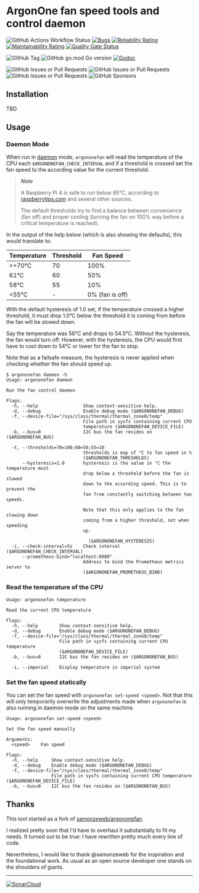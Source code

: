 # ArgonOne fan speed tools and control daemon

![GitHub Actions Workflow Status](https://img.shields.io/github/actions/workflow/status/mwmahlberg/argononefan/.github%2Fworkflows%2Fgo.yml?logo=GitHub&color=00aa00)
[![Bugs](https://sonarcloud.io/api/project_badges/measure?project=mwmahlberg_argononefan&metric=bugs)](https://sonarcloud.io/summary/new_code?id=mwmahlberg_argononefan)
[![Reliability Rating](https://sonarcloud.io/api/project_badges/measure?project=mwmahlberg_argononefan&metric=reliability_rating)](https://sonarcloud.io/summary/new_code?id=mwmahlberg_argononefan)
[![Maintainability Rating](https://sonarcloud.io/api/project_badges/measure?project=mwmahlberg_argononefan&metric=sqale_rating)](https://sonarcloud.io/summary/new_code?id=mwmahlberg_argononefan)
[![Quality Gate Status](https://sonarcloud.io/api/project_badges/measure?project=mwmahlberg_argononefan&metric=alert_status)](https://sonarcloud.io/summary/new_code?id=mwmahlberg_argononefan)

![GitHub Tag](https://img.shields.io/github/v/tag/mwmahlberg/argononefan)
![GitHub go.mod Go version](https://img.shields.io/github/go-mod/go-version/mwmahlberg/argononefan)
[![Godoc](https://godoc.org/github.com/mwmahlberg/argononefan?status.svg)](http://godoc.org/github.com/mwmahlberg/argononefan)

![GitHub Issues or Pull Requests](https://img.shields.io/github/issues-raw/mwmahlberg/argononefan?style=flat)
![GitHub Issues or Pull Requests](https://img.shields.io/github/issues-pr-raw/mwmahlberg/argononefan)
![GitHub Issues or Pull Requests](https://img.shields.io/github/issues-pr-closed-raw/mwmahlberg/argononefan)
![GitHub Sponsors](https://img.shields.io/github/sponsors/mwmahlberg)

## Installation

TBD

## Usage

### Daemon Mode

When run in [daemon][wp:daemon] mode, `argononefan` will read the temperature
of the CPU each `$ARGONONEFAN_CHECK_INTERVAL` and if a threshold is crossed
set the fan speed to the according value for the current threshold.

> ***Note***
>
> A Raspberry Pi 4 is safe to run below 85°C, according to [raspberrytips.com][rpitips:cooling]
> and several other sources.
>
> The default thresholds try to find a balance between convenience (fan off) and
> proper cooling (turning the fan on 100% way before a critical temperature is reached).

In the output of the help below (which is also showing the defaults),
this would translate to:

| Temperature | Threshold | Fan Speed       |
| ----------- | --------- | --------------- |
| >=70°C      | 70        | 100%            |
| 61°C        | 60        | 50%             |
| 58°C        | 55        | 10%             |
| <55°C       | -         | 0% (fan is off) |

With the default hysteresis of 1.0 set, if the temperature crossed a higher threshold,
it must drop 1.0°C below the threshold it is coming from before the fan will be
slowed down.

Say the temperature was 56°C and drops to 54.5°C. Without the hysteresis, the
fan would turn off. However, with the hysteresis, the CPU would first have to cool
down to 54°C or lower for the fan to stop.

Note that as a failsafe measure, the hysteresis is never applied when checking whether
the fan should speed up.

```none
$ argononefan daemon -h
Usage: argononefan daemon

Run the fan control daemon

Flags:
  -h, --help                 Show context-sensitive help.
  -d, --debug                Enable debug mode ($ARGONONEFAN_DEBUG)
  -f, --device-file="/sys/class/thermal/thermal_zone0/temp"
                             File path in sysfs containing current CPU
                             temperature ($ARGONONEFAN_DEVICE_FILE)
  -b, --bus=0                I2C bus the fan resides on ($ARGONONEFAN_BUS)

  -t, --thresholds=70=100;60=50;55=10
                             thresholds is map of °C to fan speed in %
                             ($ARGONONEFAN_THRESHOLDS)
      --hysteresis=1.0       hysteresis is the value in °C the temperature must
                             drop below a threshold before the fan is slowed
                             down to the according speed. This is to prevent the
                             fan from constantly switching between two speeds.

                             Note that this only applies to the fan slowing down
                             coming from a higher threshold, not when speeding
                             up.

                               ($ARGONONEFAN_HYSTERESIS)
  -i, --check-interval=5s    Check interval ($ARGONONEFAN_CHECK_INTERVAL)
      --prometheus-bind="localhost:8080"
                             Address to bind the Prometheus metrics server to
                             ($ARGONONEFAN_PROMETHEUS_BIND)
```

### Read the temperature of the CPU

```none
Usage: argononefan temperature

Read the current CPU temperature

Flags:
  -h, --help        Show context-sensitive help.
  -d, --debug       Enable debug mode ($ARGONONEFAN_DEBUG)
  -f, --device-file="/sys/class/thermal/thermal_zone0/temp"
                    File path in sysfs containing current CPU temperature
                    ($ARGONONEFAN_DEVICE_FILE)
  -b, --bus=0       I2C bus the fan resides on ($ARGONONEFAN_BUS)

  -i, --imperial    Display temperature in imperial system
```

### Set the fan speed statically

You can set the fan speed with `argononefan set-speed <speed>`.
Not that this will only temporarily overwrite the adjustments made when
`argononefan` is also running in daemon mode on the same machine.

```none
Usage: argononefan set-speed <speed>

Set the fan speed manually

Arguments:
  <speed>    Fan speed

Flags:
  -h, --help     Show context-sensitive help.
  -d, --debug    Enable debug mode ($ARGONONEFAN_DEBUG)
  -f, --device-file="/sys/class/thermal/thermal_zone0/temp"
                 File path in sysfs containing current CPU temperature ($ARGONONEFAN_DEVICE_FILE)
  -b, --bus=0    I2C bus the fan resides on ($ARGONONEFAN_BUS)
```

## Thanks

This tool started as a fork of [samonzeweb/argononefan](https://github.com/samonzeweb/argononefan).

I realized pretty soon that I'd have to overhaul it substantially to fit my needs.
It turned out to be true: I have rewritten pretty much every line of code.

Nevertheless, I would like to thank @samonzeweb for the inspiration and the
foundational work. As usual as an open source developer one stands on the
shoulders of giants.

[wp:daemon]: https://en.wikipedia.org/wiki/Daemon_(computing) "Wikipedia page on 'daemon (computing)'"
[rpitips:cooling]: https://raspberrytips.com/raspberry-pi-temperature/ "Raspberry Pi Temperature: Limits monitoring, cooling and more"

---

[![SonarCloud](https://sonarcloud.io/images/project_badges/sonarcloud-orange.svg)](https://sonarcloud.io/summary/new_code?id=mwmahlberg_argononefan)